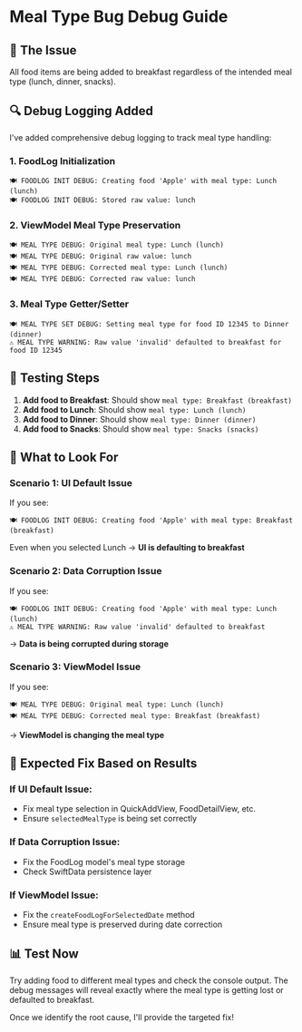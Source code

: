 # Meal Type Bug Debug Guide

## 🐛 **The Issue**

All food items are being added to breakfast regardless of the intended meal type (lunch, dinner, snacks).

## 🔍 **Debug Logging Added**

I've added comprehensive debug logging to track meal type handling:

### **1. FoodLog Initialization**
```
🍽️ FOODLOG INIT DEBUG: Creating food 'Apple' with meal type: Lunch (lunch)
🍽️ FOODLOG INIT DEBUG: Stored raw value: lunch
```

### **2. ViewModel Meal Type Preservation**
```
🍽️ MEAL TYPE DEBUG: Original meal type: Lunch (lunch)
🍽️ MEAL TYPE DEBUG: Original raw value: lunch
🍽️ MEAL TYPE DEBUG: Corrected meal type: Lunch (lunch)
🍽️ MEAL TYPE DEBUG: Corrected raw value: lunch
```

### **3. Meal Type Getter/Setter**
```
🍽️ MEAL TYPE SET DEBUG: Setting meal type for food ID 12345 to Dinner (dinner)
⚠️ MEAL TYPE WARNING: Raw value 'invalid' defaulted to breakfast for food ID 12345
```

## 🧪 **Testing Steps**

1. **Add food to Breakfast**: Should show `meal type: Breakfast (breakfast)`
2. **Add food to Lunch**: Should show `meal type: Lunch (lunch)` 
3. **Add food to Dinner**: Should show `meal type: Dinner (dinner)`
4. **Add food to Snacks**: Should show `meal type: Snacks (snacks)`

## 🎯 **What to Look For**

### **Scenario 1: UI Default Issue**
If you see:
```
🍽️ FOODLOG INIT DEBUG: Creating food 'Apple' with meal type: Breakfast (breakfast)
```
Even when you selected Lunch → **UI is defaulting to breakfast**

### **Scenario 2: Data Corruption Issue**
If you see:
```
🍽️ FOODLOG INIT DEBUG: Creating food 'Apple' with meal type: Lunch (lunch)
⚠️ MEAL TYPE WARNING: Raw value 'invalid' defaulted to breakfast
```
→ **Data is being corrupted during storage**

### **Scenario 3: ViewModel Issue**
If you see:
```
🍽️ MEAL TYPE DEBUG: Original meal type: Lunch (lunch)
🍽️ MEAL TYPE DEBUG: Corrected meal type: Breakfast (breakfast)
```
→ **ViewModel is changing the meal type**

## 🔧 **Expected Fix Based on Results**

### **If UI Default Issue:**
- Fix meal type selection in QuickAddView, FoodDetailView, etc.
- Ensure `selectedMealType` is being set correctly

### **If Data Corruption Issue:**
- Fix the FoodLog model's meal type storage
- Check SwiftData persistence layer

### **If ViewModel Issue:**
- Fix the `createFoodLogForSelectedDate` method
- Ensure meal type is preserved during date correction

## 📊 **Test Now**

Try adding food to different meal types and check the console output. The debug messages will reveal exactly where the meal type is getting lost or defaulted to breakfast.

Once we identify the root cause, I'll provide the targeted fix!